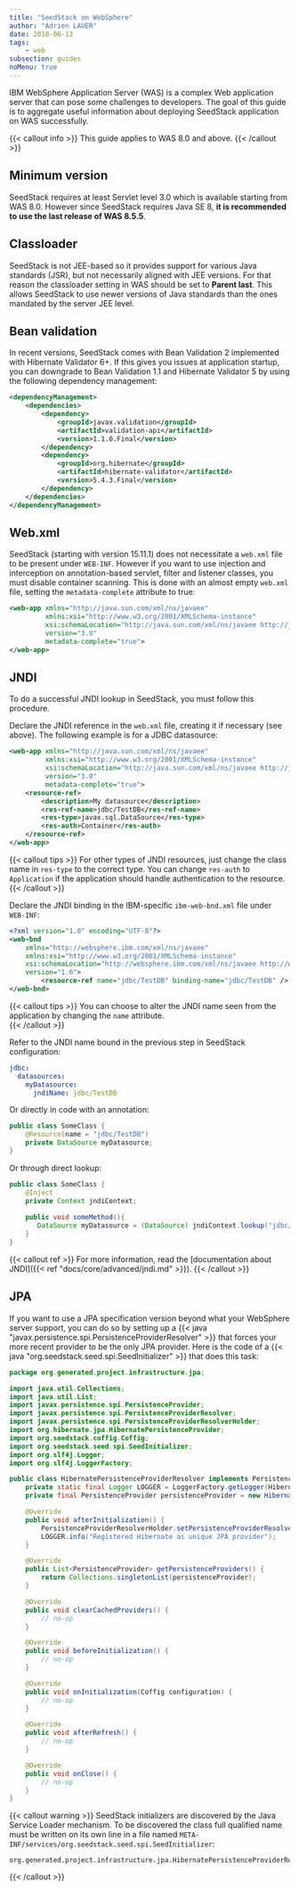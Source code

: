 ```yaml
---
title: "SeedStack on WebSphere"
author: "Adrien LAUER"
date: 2018-06-12
tags:
    - web
subsection: guides
noMenu: true
---
```


IBM WebSphere Application Server (WAS) is a complex Web application server that can pose some challenges to 
developers. The goal of this guide is to aggregate useful information about deploying SeedStack application on WAS 
successfully.<!--more-->

{{< callout info >}}
This guide applies to WAS 8.0 and above. 
{{< /callout >}}

## Minimum version

SeedStack requires at least Servlet level 3.0 which is available starting from WAS 8.0. However since SeedStack
requires Java SE 8, **it is recommended to use the last release of WAS 8.5.5**.

## Classloader

SeedStack is not JEE-based so it provides support for various Java standards (JSR), but not necessarily aligned with JEE
versions. For that reason the classloader setting in WAS should be set to **Parent last**. This allows SeedStack to use
newer versions of Java standards than the ones mandated by the server JEE level.

## Bean validation

In recent versions, SeedStack comes with Bean Validation 2 implemented with Hibernate Validator 6+. If this gives you issues at application startup, you can downgrade to Bean Validation 1.1 and Hibernate Validator 5 by using the following dependency management:

```xml
<dependencyManagement>
    <dependencies>
        <dependency>
            <groupId>javax.validation</groupId>
            <artifactId>validation-api</artifactId>
            <version>1.1.0.Final</version>
        </dependency>
        <dependency>
            <groupId>org.hibernate</groupId>
            <artifactId>hibernate-validator</artifactId>
            <version>5.4.3.Final</version>
        </dependency>
    </dependencies>
</dependencyManagement>
```

## Web.xml

SeedStack (starting with version 15.11.1) does not necessitate a `web.xml` file to be present under `WEB-INF`. However if
you want to use injection and interception on annotation-based servlet, filter and listener classes, you must disable container
scanning. This is done with an almost empty `web.xml` file, setting the `metadata-complete` attribute to true:

```xml
<web-app xmlns="http://java.sun.com/xml/ns/javaee"
         xmlns:xsi="http://www.w3.org/2001/XMLSchema-instance"
         xsi:schemaLocation="http://java.sun.com/xml/ns/javaee http://java.sun.com/xml/ns/javaee/web-app_3_0.xsd"
         version="3.0"
         metadata-complete="true">
</web-app>
```

## JNDI

To do a successful JNDI lookup in SeedStack, you must follow this procedure.

Declare the JNDI reference in the `web.xml` file, creating it if necessary (see above). The following example is for a
JDBC datasource:

```xml
<web-app xmlns="http://java.sun.com/xml/ns/javaee"
         xmlns:xsi="http://www.w3.org/2001/XMLSchema-instance"
         xsi:schemaLocation="http://java.sun.com/xml/ns/javaee http://java.sun.com/xml/ns/javaee/web-app_3_0.xsd"
         version="3.0"
         metadata-complete="true">
    <resource-ref>
        <description>My datasource</description>
        <res-ref-name>jdbc/TestDB</res-ref-name>
        <res-type>javax.sql.DataSource</res-type>
        <res-auth>Container</res-auth>
    </resource-ref>
</web-app> 
```

{{< callout tips >}}
For other types of JNDI resources, just change the class name in `res-type` to the correct type. You can change `res-auth`
to `Application` if the application should handle authentication to the resource. 
{{< /callout >}}

Declare the JNDI binding in the IBM-specific `ibm-web-bnd.xml` file under `WEB-INF`:

```xml
<?xml version="1.0" encoding="UTF-8"?>
<web-bnd 
    xmlns="http://websphere.ibm.com/xml/ns/javaee"
    xmlns:xsi="http://www.w3.org/2001/XMLSchema-instance"
    xsi:schemaLocation="http://websphere.ibm.com/xml/ns/javaee http://websphere.ibm.com/xml/ns/javaee/ibm-web-bnd_1_0.xsd"
    version="1.0">
        <resource-ref name="jdbc/TestDB" binding-name="jdbc/TestDB" />
</web-bnd>
```

{{< callout tips >}}
You can choose to alter the JNDI name seen from the application by changing the `name` attribute.  
{{< /callout >}}

Refer to the JNDI name bound in the previous step in SeedStack configuration:

```yaml
jdbc:
  datasources:
    myDatasource:
      jndiName: jdbc/TestDB
```

Or directly in code with an annotation:

```java
public class SomeClass {
    @Resource(name = "jdbc/TestDB")
    private DataSource myDatasource;
}
```

Or through direct lookup:

```java
public class SomeClass {
    @Inject
    private Context jndiContext;
 
    public void someMethod(){
       DataSource myDatasource = (DataSource) jndiContext.lookup("jdbc/TestDB");
    }
}
``` 

{{< callout ref >}}
For more information, read the [documentation about JNDI]({{< ref "docs/core/advanced/jndi.md" >}}).
{{< /callout >}}

## JPA

If you want to use a JPA specification version beyond what your WebSphere server support, you can do so by setting up
a {{< java "javax.persistence.spi.PersistenceProviderResolver" >}} that forces your more recent provider to be the
only JPA provider. Here is the code of a {{< java "org.seedstack.seed.spi.SeedInitializer" >}} that does this task:

```java
package org.generated.project.infrastructure.jpa;

import java.util.Collections;
import java.util.List;
import javax.persistence.spi.PersistenceProvider;
import javax.persistence.spi.PersistenceProviderResolver;
import javax.persistence.spi.PersistenceProviderResolverHolder;
import org.hibernate.jpa.HibernatePersistenceProvider;
import org.seedstack.coffig.Coffig;
import org.seedstack.seed.spi.SeedInitializer;
import org.slf4j.Logger;
import org.slf4j.LoggerFactory;

public class HibernatePersistenceProviderResolver implements PersistenceProviderResolver, SeedInitializer {
    private static final Logger LOGGER = LoggerFactory.getLogger(HibernatePersistenceProviderResolver.class);
    private final PersistenceProvider persistenceProvider = new HibernatePersistenceProvider();

    @Override
    public void afterInitialization() {
        PersistenceProviderResolverHolder.setPersistenceProviderResolver(this);
        LOGGER.info("Registered Hibernate as unique JPA provider");
    }

    @Override
    public List<PersistenceProvider> getPersistenceProviders() {
        return Collections.singletonList(persistenceProvider);
    }

    @Override
    public void clearCachedProviders() {
        // no-op
    }

    @Override
    public void beforeInitialization() {
        // no-op
    }

    @Override
    public void onInitialization(Coffig configuration) {
        // no-op
    }

    @Override
    public void afterRefresh() {
        // no-op
    }

    @Override
    public void onClose() {
        // no-op
    }
}
```

{{< callout warning >}}
SeedStack initializers are discovered by the Java Service Loader mechanism. To be discovered the class full qualified name 
must be written on its own line in a file named `META-INF/services/org.seedstack.seed.spi.SeedInitializer`:

```plain
org.generated.project.infrastructure.jpa.HibernatePersistenceProviderResolver
```
{{< /callout >}}
